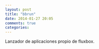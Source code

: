 ```yaml
---
layout: post
title: "bbrun"
date: 2014-01-27 20:05
comments: true
categories: 
---
```

Lanzador de aplicaciones propio de fluxbox.

